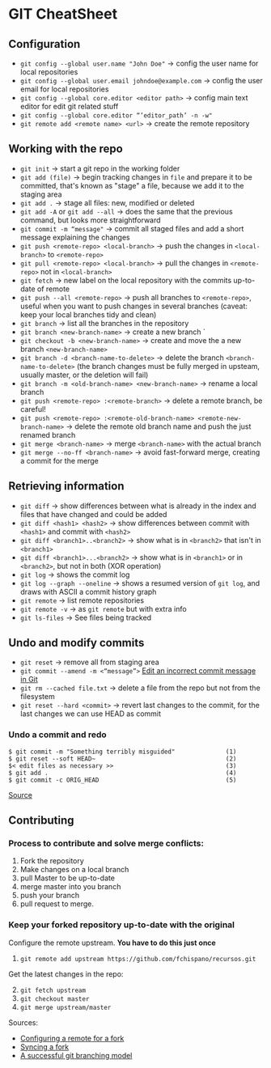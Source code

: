 # GIT CheatSheet
## Configuration
* `git config --global user.name "John Doe"`  →  config the user name for local repositories
* `git config --global user.email johndoe@example.com`  →  config the user email for local repositories
* `git config --global core.editor <editor path>`  →  config main text editor for edit git related stuff
* `git config --global core.editor “’editor_path’ -n -w"`
* `git remote add <remote name> <url>`  →  create the remote repository

## Working with the repo
* `git init`  →  start a git repo in the working folder
* `git add (file)`  →  begin tracking changes in `file` and prepare it to be committed, that's known as "stage" a file, because we add it to the staging area
* `git add .`  →  stage all files: new, modified or deleted
* `git add -A` or `git add --all`  →  does the same that the previous command, but looks more straightforward
* `git commit -m “message"`  →  commit all staged files and add a short message explaining the changes
* `git push <remote-repo> <local-branch>`  →  push the changes in `<local-branch>` to `<remote-repo>`
* `git pull <remote-repo> <local-branch>`  →  pull the changes in `<remote-repo>` not in `<local-branch>`
* `git fetch`  →  new label on the local repository with the commits up-to-date of remote
* `git push --all <remote-repo>`  →  push all branches to `<remote-repo>`, useful when you want to push changes in several branches (caveat: keep your local branches tidy and clean)
* `git branch`  →  list all the branches in the repository
* `git branch <new-branch-name>`  →  create a new branch `<new-branch-name>
* `git checkout -b <new-branch-name>`  →  create and move the a new branch `<new-branch-name>`
* `git branch -d <branch-name-to-delete>`  →  delete the branch `<branch-name-to-delete>` (the branch changes must be fully merged in upsteam, usually master, or the deletion will fail)
* `git branch -m <old-branch-name> <new-branch-name>`  →  rename a local branch
* `git push <remote-repo> :<remote-branch>`  →  delete a remote branch, be careful!
* `git push <remote-repo> :<remote-old-branch-name> <remote-new-branch-name>`  →  delete the remote old branch name and push the just renamed branch
* `git merge <branch-name>`  →  merge `<branch-name>` with the actual branch
* `git merge --no-ff <branch-name>`  →  avoid fast-forward merge, creating a commit for the merge

## Retrieving information
* `git diff`  →  show differences between what is already in the index and files that have changed and could be added
* `git diff <hash1> <hash2>`  →  show differences between commit with `<hash1>` and commit with `<hash2>`
* `git diff <branch1>..<branch2>`  →  show what is in `<branch2>` that isn't in `<branch1>`
* `git diff <branch1>...<branch2>`  →  show what is in `<branch1>` or in `<branch2>`, but not in both (XOR operation)
* `git log`  →  shows the commit log
* `git log --graph --oneline`  →  shows a resumed version of `git log`, and draws with ASCII a commit history graph
* `git remote`  →  list remote repositories
* `git remote -v`  →  as `git remote` but with extra info
* `git ls-files`  →  See files being tracked

## Undo and modify commits
* `git reset`  →  remove all from staging area
* `git commit --amend -m <“message”>`  [Edit an incorrect commit message in Git](http://stackoverflow.com/questions/179123/edit-an-incorrect-commit-message-in-git)
* `git rm --cached file.txt`  →  delete a file from the repo but not from the filesystem
* `git reset --hard <commit>`  →  revert last changes to the commit, for the last changes we can use HEAD as commit

### Undo a commit and redo
```
$ git commit -m "Something terribly misguided"              (1)
$ git reset --soft HEAD~                                    (2)
$< edit files as necessary >>                               (3)
$ git add .                                                 (4)
$ git commit -c ORIG_HEAD                                   (5)
```
[Source](http://stackoverflow.com/questions/927358/how-do-you-undo-the-last-commit)

## Contributing

### Process to contribute and solve merge conflicts:
1. Fork the repository
2. Make changes on a local branch
3. pull Master to be up-to-date
4. merge master into you branch
5. push your branch
6. pull request to merge.

### Keep your forked repository up-to-date with the original
Configure the remote upstream. **You have to do this just once**

1. `git remote add upstream https://github.com/fchispano/recursos.git`

Get the latest changes in the repo:

2. `git fetch upstream`
3. `git checkout master`
4. `git merge upstream/master`

Sources:
* [Configuring a remote for a fork](https://help.github.com/articles/configuring-a-remote-for-a-fork/)
* [Syncing a fork](https://help.github.com/articles/syncing-a-fork/)
* [A successful git branching model](http://nvie.com/posts/a-successful-git-branching-model/)
